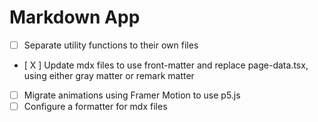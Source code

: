 # Markdown App

- [ ] Separate utility functions to their own files
- [ X ] Update mdx files to use front-matter and replace page-data.tsx,
  using either gray matter or remark matter
- [ ] Migrate animations using Framer Motion to use p5.js
- [ ] Configure a formatter for mdx files
